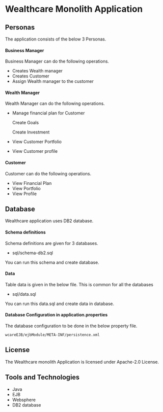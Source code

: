# Wealthcare Monolith Application

## Personas

The application consists of the below 3 Personas.

#### Business Manager

Business Manager can do the following operations.

- Creates Wealth manager
- Creates Customer 
- Assign Wealth manager to the customer

#### Wealth Manager

Wealth Manager can do the following operations.

- Manage financial plan for Customer

	Create Goals

	Create Investment
- View Customer Portfolio
- View Customer profile

#### Customer

Customer can do the following operations.

- View Financial Plan
- View Portfolio
- View Profile


## Database

Wealthcare application uses DB2 database.

#### Schema definitions

Schema definitions are given for 3 databases.

- sql/schema-db2.sql

You can run this schema and create database. 

#### Data

Table data is given in the below file. This is common for all the databases

- sql/data.sql

You can run this data.sql and create data in database. 

#### Database Configuration in application.properties

The database configuration to be done in the below property file.

```
wcareEJB/ejbModule/META-INF/persistence.xml
```

## License

The Wealthcare monolith Application is licensed under Apache-2.0 License.

## Tools and Technologies

- Java
- EJB
- Websphere
- DB2 database